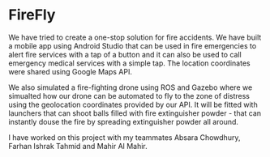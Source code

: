 # FireFly

We have tried to create a one-stop solution for fire accidents. We have built a mobile app using Android Studio
that can be used in fire emergencies to alert fire services with a tap of a button and it can also be used to call emergency medical services with a simple tap. 
The location coordinates were shared using Google Maps API.

We also simulated a fire-fighting drone using ROS and Gazebo where we simualted how our drone can be automated to fly to the zone of distress using the geolocation coordinates provided by our API. It will be fitted with launchers that can shoot balls filled with fire extinguisher powder - that can
instantly douse the fire by spreading extinguisher powder all around.

I have worked on this project with my teammates Absara Chowdhury, Farhan Ishrak Tahmid and Mahir Al Mahir.
